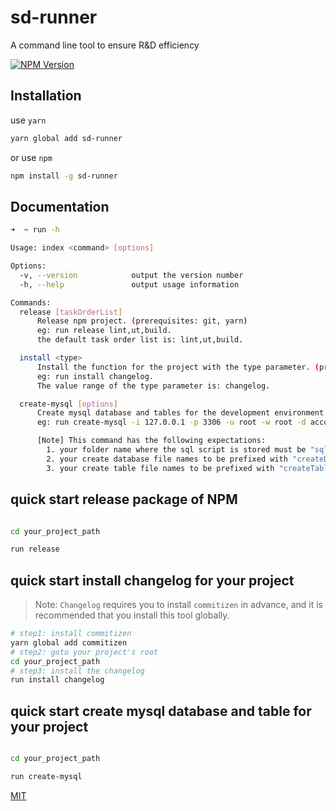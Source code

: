 # sd-runner
A command line tool to ensure R&amp;D efficiency

[![NPM Version][npm-image]][npm-url]

## Installation

use `yarn` 

```bash
yarn global add sd-runner
```
or use `npm`

```bash
npm install -g sd-runner
```

## Documentation

```bash
➜  ~ run -h

Usage: index <command> [options]

Options:
  -v, --version            output the version number
  -h, --help               output usage information

Commands:
  release [taskOrderList]
      Release npm project. (prerequisites: git, yarn)
      eg: run release lint,ut,build.
      the default task order list is: lint,ut,build.

  install <type>
      Install the function for the project with the type parameter. (prerequisites: git, yarn)
      eg: run install changelog.
      The value range of the type parameter is: changelog.

  create-mysql [options]
      Create mysql database and tables for the development environment. (prerequisites: mysql)
      eg: run create-mysql -i 127.0.0.1 -p 3306 -u root -w root -d account.

      [Note] This command has the following expectations:
        1. your folder name where the sql script is stored must be "sql", eg: your_project/sql/.
        2. your create database file names to be prefixed with "createDb", eg: createDb.sql.
        3. your create table file names to be prefixed with "createTable", eg: createTableAccount.sql.
```

## quick start release package of NPM

```bash

cd your_project_path

run release
```

## quick start install changelog for your project

>Note: `Changelog` requires you to install `commitizen` in advance, and it is recommended that you install this tool globally.

```bash
# step1: install commitizen 
yarn global add commitizen
# step2: goto your project's root
cd your_project_path
# step3: install the changelog
run install changelog
```

## quick start create mysql database and table for your project

```bash

cd your_project_path

run create-mysql
```

[MIT](LICENSE)

[npm-image]: https://img.shields.io/npm/v/sd-runner.svg
[npm-url]: https://www.npmjs.com/package/sd-runner
